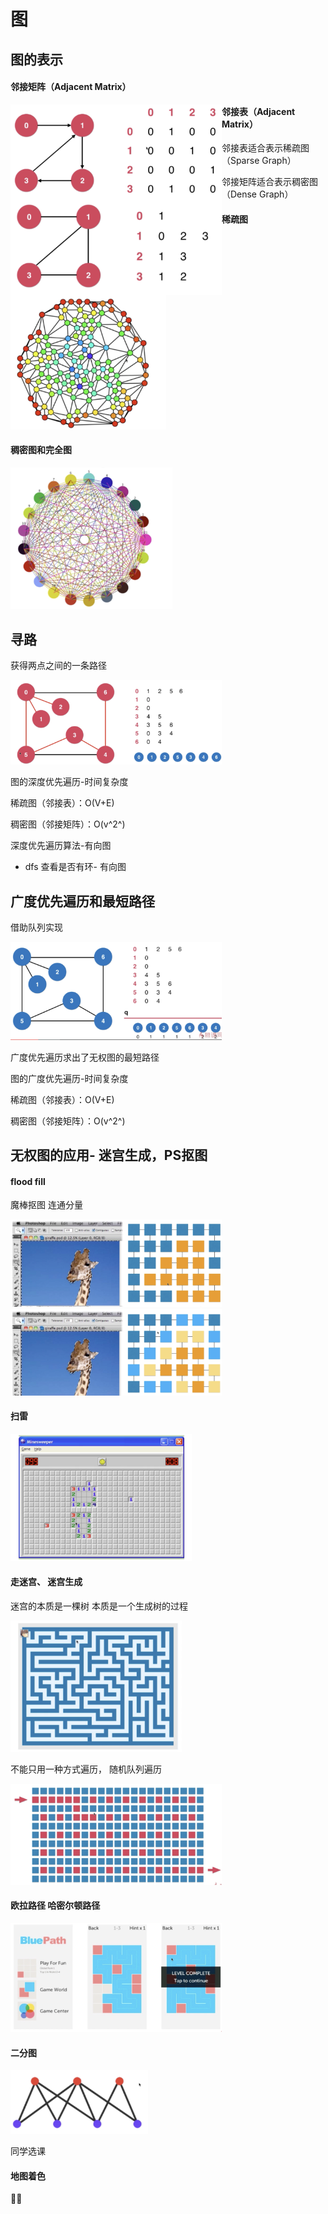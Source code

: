 # 图

## 图的表示

#### 邻接矩阵（Adjacent Matrix）



<img src="img/image-20191014164712503.png" alt="image-20191014164712503" style="zoom: 33%;" align="left"/>

#### 邻接表（Adjacent Matrix）



<img src="img/image-20191014164759194.png" alt="image-20191014164759194" style="zoom:33%;" align="left" />

邻接表适合表示稀疏图（Sparse Graph）

邻接矩阵适合表示稠密图（Dense Graph）

#### 稀疏图

<img src="img/image-20191014165406186.png" alt="image-20191014165406186" style="zoom:33%;" />

#### 稠密图和完全图

<img src="img/image-20191014165515525.png" alt="image-20191014165515525" style="zoom:33%;" />

## 寻路

获得两点之间的一条路径

<img src="img/image-20191015103539741.png" alt="image-20191015103539741" style="zoom:33%;" />

图的深度优先遍历-时间复杂度

稀疏图（邻接表）：O(V+E)

稠密图（邻接矩阵）：O(v^2^)

深度优先遍历算法-有向图

- dfs 查看是否有环- 有向图

## 广度优先遍历和最短路径

借助队列实现

<img src="img/image-20191015105139728.png" alt="image-20191015105139728" style="zoom:33%;" />

广度优先遍历求出了无权图的最短路径

图的广度优先遍历-时间复杂度

稀疏图（邻接表）：O(V+E)

稠密图（邻接矩阵）：O(v^2^)



## 无权图的应用- 迷宫生成，PS抠图

#### flood fill

魔棒抠图 连通分量 

<img src="img/image-20191015110344923.png" alt="image-20191015110344923" style="zoom:33%;" />

<img src="img/image-20191015110427920.png" alt="image-20191015110427920" style="zoom:33%;" />

#### 扫雷

<img src="img/image-20191015110611365.png" alt="image-20191015110611365" style="zoom:33%;" />

#### 走迷宫、 迷宫生成

迷宫的本质是一棵树 本质是一个生成树的过程

<img src="img/image-20191015110646483.png" alt="image-20191015110646483" style="zoom:33%;" />

不能只用一种方式遍历， 随机队列遍历

<img src="img/image-20191015111359237.png" alt="image-20191015111359237" style="zoom:33%;" />

#### 欧拉路径 哈密尔顿路径

<img src="img/image-20191015111453393.png" alt="image-20191015111453393" style="zoom:33%;" />

#### 二分图

<img src="img/image-20191015111532614.png" alt="image-20191015111532614" style="zoom:33%;" />

同学选课

#### 地图着色

